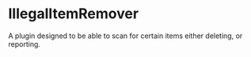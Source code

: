 # IllegalItemRemover
A plugin designed to be able to scan for certain items either deleting, or reporting.

